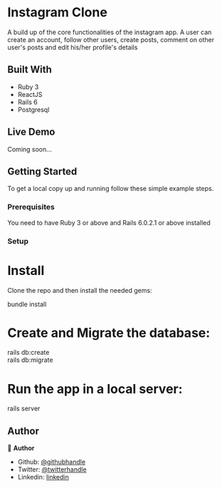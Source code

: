 # Instagram Clone

A build up of the core functionalities of the instagram app. A user can create an account, follow other users, create posts, comment on other user's posts and edit his/her profile's details

## Built With

- Ruby 3
- ReactJS
- Rails 6
- Postgresql

## Live Demo

Coming soon...

## Getting Started

To get a local copy up and running follow these simple example steps.

### Prerequisites
You need to have Ruby 3 or above and Rails 6.0.2.1 or above installed


### Setup

# Install
Clone the repo and then install the needed gems:

 bundle install

 # Create and Migrate the database:

 rails db:create<br>
 rails db:migrate

 # Run the app in a local server:

 rails server


## Author

👤 **Author**

- Github: [@githubhandle](https://github.com/emmanuelkamala)
- Twitter: [@twitterhandle](https://twitter.com/ejkamala)
- Linkedin: [linkedin](https://linkedin.com/emmanuelkamala)
